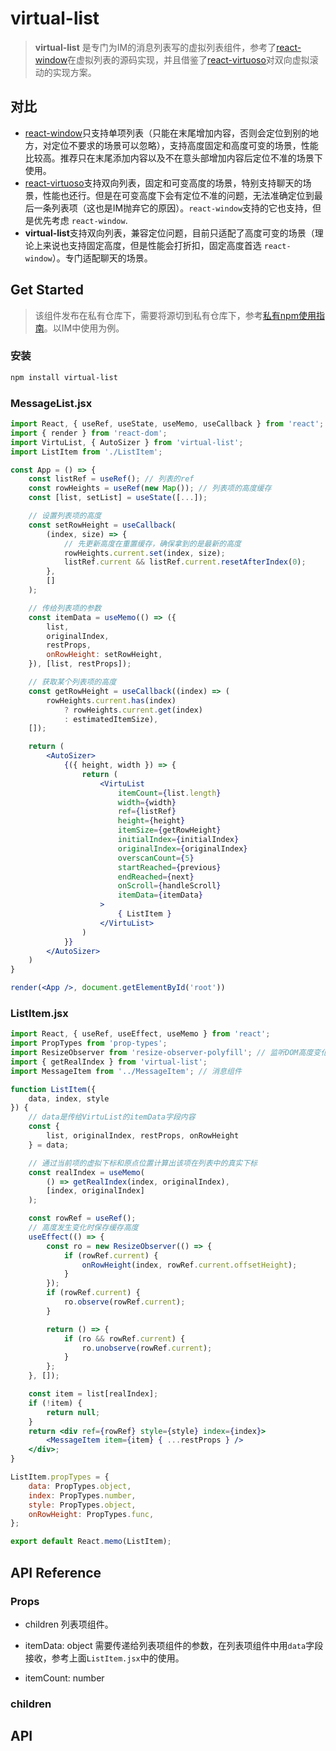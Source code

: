 # virtual-list

> **virtual-list** 是专门为IM的消息列表写的虚拟列表组件，参考了[react-window](https://github.com/bvaughn/react-window)在虚拟列表的源码实现，并且借鉴了[react-virtuoso](https://github.com/petyosi/react-virtuoso)对双向虚拟滚动的实现方案。

## 对比

- [react-window](https://github.com/bvaughn/react-window)只支持单项列表（只能在末尾增加内容，否则会定位到别的地方，对定位不要求的场景可以忽略），支持高度固定和高度可变的场景，性能比较高。推荐只在末尾添加内容以及不在意头部增加内容后定位不准的场景下使用。
- [react-virtuoso](https://github.com/petyosi/react-virtuoso)支持双向列表，固定和可变高度的场景，特别支持聊天的场景，性能也还行。但是在可变高度下会有定位不准的问题，无法准确定位到最后一条列表项（这也是IM抛弃它的原因）。`react-window`支持的它也支持，但是优先考虑 `react-window`.
- **virtual-list**支持双向列表，兼容定位问题，目前只适配了高度可变的场景（理论上来说也支持固定高度，但是性能会打折扣，固定高度首选 `react-window`）。专门适配聊天的场景。


## Get Started
> 该组件发布在私有仓库下，需要将源切到私有仓库下，参考[私有npm使用指南](https://sop.4399om.com/pages/viewpage.action?pageId=63766557)。以IM中使用为例。

### 安装
```sh
npm install virtual-list
```

### MessageList.jsx

```jsx
import React, { useRef, useState, useMemo, useCallback } from 'react';
import { render } from 'react-dom';
import VirtuList, { AutoSizer } from 'virtual-list';
import ListItem from './ListItem';

const App = () => {
    const listRef = useRef(); // 列表的ref
    const rowHeights = useRef(new Map()); // 列表项的高度缓存
    const [list, setList] = useState([...]);

    // 设置列表项的高度
    const setRowHeight = useCallback(
        (index, size) => {
            // 先更新高度在重置缓存，确保拿到的是最新的高度
            rowHeights.current.set(index, size);
            listRef.current && listRef.current.resetAfterIndex(0);
        },
        []
    );

    // 传给列表项的参数
    const itemData = useMemo(() => ({
        list,
        originalIndex,
        restProps,
        onRowHeight: setRowHeight,
    }), [list, restProps]);

    // 获取某个列表项的高度
    const getRowHeight = useCallback((index) => (
        rowHeights.current.has(index)
            ? rowHeights.current.get(index)
            : estimatedItemSize),
    []);

    return (
        <AutoSizer>
            {({ height, width }) => {
                return (
                    <VirtuList
                        itemCount={list.length}
                        width={width}
                        ref={listRef}
                        height={height}
                        itemSize={getRowHeight}
                        initialIndex={initialIndex}
                        originalIndex={originalIndex}
                        overscanCount={5}
                        startReached={previous}
                        endReached={next}
                        onScroll={handleScroll}
                        itemData={itemData}
                    >
                        { ListItem }
                    </VirtuList>
                )
            }}
        </AutoSizer>
    )
}

render(<App />, document.getElementById('root'))
```

### ListItem.jsx
```jsx
import React, { useRef, useEffect, useMemo } from 'react';
import PropTypes from 'prop-types';
import ResizeObserver from 'resize-observer-polyfill'; // 监听DOM高度变化
import { getRealIndex } from 'virtual-list';
import MessageItem from '../MessageItem'; // 消息组件

function ListItem({
    data, index, style
}) {
    // data是传给VirtuList的itemData字段内容
    const {
        list, originalIndex, restProps, onRowHeight
    } = data;

    // 通过当前项的虚拟下标和原点位置计算出该项在列表中的真实下标
    const realIndex = useMemo(
        () => getRealIndex(index, originalIndex),
        [index, originalIndex]
    );

    const rowRef = useRef();
    // 高度发生变化时保存缓存高度
    useEffect(() => {
        const ro = new ResizeObserver(() => {
            if (rowRef.current) {
                onRowHeight(index, rowRef.current.offsetHeight);
            }
        });
        if (rowRef.current) {
            ro.observe(rowRef.current);
        }

        return () => {
            if (ro && rowRef.current) {
                ro.unobserve(rowRef.current);
            }
        };
    }, []);

    const item = list[realIndex];
    if (!item) {
        return null;
    }
    return <div ref={rowRef} style={style} index={index}>
        <MessageItem item={item} { ...restProps } />
    </div>;
}

ListItem.propTypes = {
    data: PropTypes.object,
    index: PropTypes.number,
    style: PropTypes.object,
    onRowHeight: PropTypes.func,
};

export default React.memo(ListItem);
```

## API Reference
### Props
- children
列表项组件。

- itemData: object
需要传递给列表项组件的参数，在列表项组件中用`data`字段接收，参考上面`ListItem.jsx`中的使用。

- itemCount: number


### children

## API